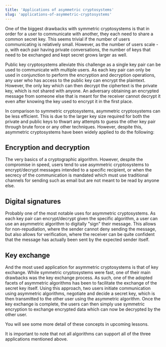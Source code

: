 ```yaml
---
title: 'Applications of asymmetric cryptosystems'
slug: 'applications-of-asymmetric-cryptosystems'
---
```


One of the biggest drawbacks with symmetric cryptosystems is that in order for a user to communicate with another, they each need to share a common secret key. This seems trivial if the number of users communicating is relatively small. However, as the number of users scale -p, with each pair having private conversations, the number of keys that need to be exchanged and kept secret grows larger as well.

Public key cryptosystems alleviate this challenge as a single key pair can be used to communicate with multiple users. As each key pair can only be used in conjunction to perform the encryption and decryption operations, any user who has access to the public key can encrypt the plaintext. However, the only key which can then decrypt the ciphertext is the private key, which is not shared with anyone. An adversary obtaining an encrypted message from someone else that is meant for the receiver cannot decrypt it even after knowing the key used to encrypt it in the first place.

In comparison to symmetric cryptosystems, asymmetric cryptosystems can be less efficient. This is due to the larger key size required for both the private and public keys to thwart any attempts to guess the other key pair through brute force or any other techniques. However, despite this, asymmetric cryptosystems have been widely applied to do the following:

## Encryption and decryption

The very basics of a cryptographic algorithm. However, despite the compromise in speed, users tend to use asymmetric cryptosystems to encrypt/decrypt messages intended to a specific recipient, or when the secrecy of the communication is mandated which must use traditional channels for sending such as email but are not meant to be read by anyone else.

## Digital signatures

Probably one of the most notable uses for asymmetric cryptosystems. As each key pair can encrypt/decrypt given the specific algorithm, a user can use an asymmetric algorithm to digitally "sign" their message. This allows for non-repudiation, where the sender cannot deny sending the message, but also allows for verification, where the receiver can be quite confident that the message has actually been sent by the expected sender itself.

## Key exchange

And the most used application for asymmetric cryptosystems is that of key exchange. While symmetric cryptosystems were fast, one of their main drawbacks was the key exchange process. As such, one of the adopted facets of asymmetric algorithms has been to facilitate the exchange of the secret key itself. Using this approach, two users initiate communication using asymmetric algorithms, negotiate and decide a secret key, which is then transmitted to the other user using the asymmetric algorithm. Once the key exchange is complete, the users can then simply use symmetric encryption to exchange encrypted data which can now be decrypted by the other user.

You will see some more detail of these concepts in upcoming lessons.

It is important to note that not all algorithms can support all of the three applications mentioned above.